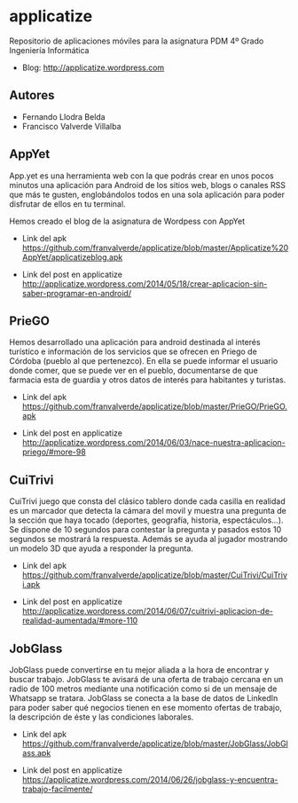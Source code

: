 applicatize
===========

Repositorio de aplicaciones móviles para la asignatura PDM 4º Grado Ingeniería Informática 
- Blog: http://applicatize.wordpress.com

Autores
-------

- Fernando Llodra Belda
- Francisco Valverde Villalba

AppYet
------

App.yet es una herramienta web con la que podrás crear en unos pocos minutos una aplicación para Android de los sitios web, blogs o canales RSS que más te gusten, englobándolos todos en una sola aplicación para poder disfrutar de ellos en tu terminal. 

Hemos creado el blog de la asignatura de Wordpess con AppYet
- Link del apk
https://github.com/franvalverde/applicatize/blob/master/Applicatize%20AppYet/applicatizeblog.apk

- Link del post en applicatize
http://applicatize.wordpress.com/2014/05/18/crear-aplicacion-sin-saber-programar-en-android/

PrieGO
------

Hemos desarrollado una aplicación para android destinada al interés turístico e información de los servicios que se ofrecen en Priego de Córdoba (pueblo al que pertenezco). En ella se puede informar el usuario donde comer, que se puede ver en el pueblo, documentarse de que farmacia esta de guardia y otros datos de interés para habitantes y turistas.
- Link del apk
https://github.com/franvalverde/applicatize/blob/master/PrieGO/PrieGO.apk

- Link del post en applicatize
http://applicatize.wordpress.com/2014/06/03/nace-nuestra-aplicacion-priego/#more-98

CuiTrivi
--------

CuiTrivi juego que consta del clásico tablero donde cada casilla en realidad es un marcador que detecta la cámara del movil y muestra una pregunta de la sección que haya tocado (deportes, geografía, historia, espectáculos…). Se dispone de 10 segundos para contestar la pregunta y pasados estos 10 segundos se mostrará la respuesta. Además se ayuda al jugador mostrando un modelo 3D que ayuda a responder la pregunta.

- Link del apk
https://github.com/franvalverde/applicatize/blob/master/CuiTrivi/CuiTrivi.apk

- Link del post en applicatize
http://applicatize.wordpress.com/2014/06/07/cuitrivi-aplicacion-de-realidad-aumentada/#more-110


JobGlass
--------

JobGlass puede convertirse en tu mejor aliada a la hora de encontrar y buscar trabajo.
JobGlass te avisará de una oferta de trabajo cercana en un radio de 100 metros mediante una notificación como si de un mensaje de Whatsapp se tratara. JobGlass se conecta a la base de datos de LinkedIn para poder saber qué negocios tienen en ese momento ofertas de trabajo, la descripción de éste y las condiciones laborales.

- Link del apk
https://github.com/franvalverde/applicatize/blob/master/JobGlass/JobGlass.apk

- Link del post en applicatize
https://applicatize.wordpress.com/2014/06/26/jobglass-y-encuentra-trabajo-facilmente/
